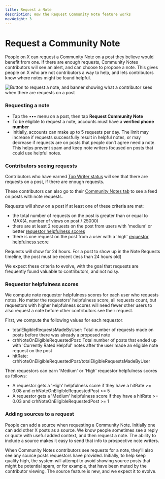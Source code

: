 ```yaml
---
title: Request a Note
description: How the Request Community Note feature works
navWeight: 3
---
```

# Request a Community Note

People on X can request a Community Note on a post they believe would benefit from one. If there are enough requests, Community Notes contributors will see an alert, and can choose to propose a note. This gives people on X who are not contributors a way to help, and lets contributors know where notes might be found helpful.

![Button to request a note, and banner showing what a contributor sees when there are requests on a post](../images/note-requests.png)

### Requesting a note

- Tap the ••• menu on a post, then tap **Request Community Note**
- To be eligible to request a note, accounts must have a **verified phone number**
- Initially, accounts can make up to 5 requests per day. The limit may increase if requests successfully result in helpful notes, or may decrease if requests are on posts that people don’t agree need a note. This helps prevent spam and keep note writers focused on posts that could use helpful notes.

### Contributors seeing requests

Contributors who have earned [Top Writer status](../contributing/top-contributors.md) will see that there are requests on a post, if there are enough requests.

These contributors can also go to their [Community Notes tab](https://x.com/i/communitynotes) to see a feed on posts with note requests.

Requests will show on a post if at least one of these criteria are met:
- the total number of requests on the post is greater than or equal to MAX(4, number of views on post / 25000)
- there are at least 2 requests on the post from users with 'medium' or better [requestor helpfulness scores](#requestor-helpfulness-scores)
- there is one request on the post from a user with a 'high' [requestor helpfulness score](#requestor-helpfulness-scores)

Requests will show for 24 hours. For a post to show up in the Note Requests timeline, the post must be recent (less than 24 hours old)

We expect these criteria to evolve, with the goal that requests are frequently found valuable to contributors, and not noisy.

### Requestor helpfulness scores

We compute note requestor helpfulness scores for each user who requests notes. No matter the requestors' helpfulness score, all requests count, but requestors with higher helpfulness scores will need fewer other users to also request a note before other contributors see their request.

First, we compute the following values for each requestor:
- totalEligibleRequestsMadeByUser: Total number of requests made on posts before there was already a proposed note
- crhNoteOnEligibleRequestedPost: Total number of posts that ended up with 'Currently Rated Helpful' notes after the user made an eligible note request on the post
- hitRate: crhNoteOnEligibleRequestedPost/totalEligibleRequestsMadeByUser

Then requestors can earn 'Medium' or 'High' requestor helpfulness scores as follows:
- A requestor gets a 'High' helpfulness score if they have a hitRate >= 0.08 and crhNoteOnEligibleRequestedPost >= 5
- A requestor gets a 'Medium' helpfulness score if they have a hitRate >= 0.03 and crhNoteOnEligibleRequestedPost >= 1

### Adding sources to a request

People can add a source when requesting a Community Note. Initially one can add other X posts as a source. We know people sometimes see a reply or quote with useful added context, and then request a note. The ability to include a source makes it easy to send that info to prospective note writers.

When Community Notes contributors see requests for a note, they'll also see any source posts requestors have provided. Initially, to help keep quality high, the system will attempt to avoid showing source posts that might be potential spam, or for example, that have been muted by the contributor viewing. The source feature is new, and we expect it to evolve.
